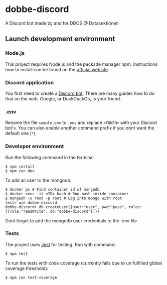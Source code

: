 # dobbe-discord

A Discord bot made by and for DDOS @ Datasektionen

## Launch development environment

### Node.js

This project requires Node.js and the packade manager npm. Instructions how to install can be found on the [official website](https://nodejs.org/en/).

### Discord application

You first need to create a [Discord bot](https://discord.com/developers). There are many guides how to do that on the web. Google, or DuckDuckGo, is your friend.

### .env

Rename the file `sample.env` to `.env` and replace `<TOKEN>` with your Discord bot's. You can also enable another command prefix if you dont want the default one (`*`).

### Developer environment

Run the following command in the terminal:

```console
$ npm install
$ npm run dev
```

To add an user to the mongodb:

```console
$ docker ps # Find container id of mongodb
$ docker exec -it <ID> bash # Run bash inside container
$ mongosh -u root -p root # Log into mongo with root
test> use dobbe-discord
dobbe-discord> db.createUser({user:"user", pwd:"pass", roles:[{role:"readWrite", db:"dobbe-discord"}]})
```

Dont forget to add the mongodb user credentials to the .env file

### Tests

The project uses [Jest](https://jestjs.io/) for testing. Run with command:

```console
$ npm test
```

To run the tests with code coverage (currently fails due to un fulfilled global coverage threshold):

```console
$ npm run test:coverage
```
